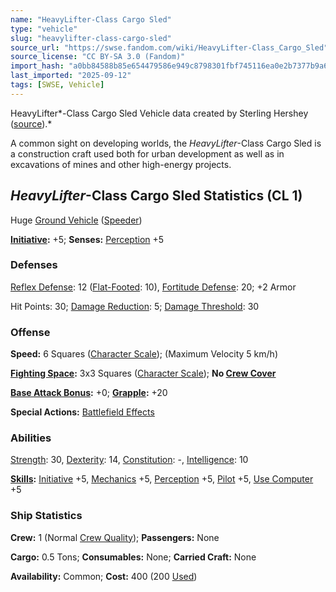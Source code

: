```yaml
---
name: "HeavyLifter-Class Cargo Sled"
type: "vehicle"
slug: "heavylifter-class-cargo-sled"
source_url: "https://swse.fandom.com/wiki/HeavyLifter-Class_Cargo_Sled"
source_license: "CC BY-SA 3.0 (Fandom)"
import_hash: "a0bb84588b85e654479586e949c8798301fbf745116ea0e2b7377b9a6b6922ea"
last_imported: "2025-09-12"
tags: [SWSE, Vehicle]
---
```

HeavyLifter*-Class Cargo Sled Vehicle data created by Sterling Hershey ([source](https://www.sterlinghershey.com/blog/2010/9/29/star-wars-wednesday-stat-pack-maps-of-mastery-i.html)).*

A common sight on developing worlds, the *HeavyLifter*-Class Cargo Sled is a construction craft used both for urban development as well as in excavations of mines and other high-energy projects.

## *HeavyLifter*-Class Cargo Sled Statistics (CL 1)
Huge [Ground Vehicle](https://swse.fandom.com/wiki/Ground_Vehicle) ([Speeder](https://swse.fandom.com/wiki/Speeder))

**[Initiative](https://swse.fandom.com/wiki/Initiative):** +5; **Senses:** [Perception](https://swse.fandom.com/wiki/Perception) +5
### Defenses
[Reflex Defense](https://swse.fandom.com/wiki/Reflex_Defense_(Vehicles)): 12 ([Flat-Footed](https://swse.fandom.com/wiki/Flat-Footed): 10), [Fortitude Defense](https://swse.fandom.com/wiki/Fortitude_Defense_(Vehicles)): 20; +2  Armor

Hit Points: 30; [Damage Reduction](https://swse.fandom.com/wiki/Damage_Reduction): 5; [Damage Threshold](https://swse.fandom.com/wiki/Damage_Threshold_(Vehicles)): 30
### Offense
**Speed:** 6 Squares ([Character Scale](https://swse.fandom.com/wiki/Character_Scale)); (Maximum Velocity 5 km/h)

**[Fighting Space](https://swse.fandom.com/wiki/Fighting_Space):** 3x3 Squares ([Character Scale](https://swse.fandom.com/wiki/Character_Scale)); **No [Crew Cover](https://swse.fandom.com/wiki/Crew_Cover)**

**[Base Attack Bonus](https://swse.fandom.com/wiki/Base_Attack_Bonus):** +0; **[Grapple](https://swse.fandom.com/wiki/Grapple):** +20

**Special Actions:** [Battlefield Effects](https://swse.fandom.com/wiki/Battlefield_Effects)
### Abilities
[Strength](https://swse.fandom.com/wiki/Strength): 30, [Dexterity](https://swse.fandom.com/wiki/Dexterity): 14, [Constitution](https://swse.fandom.com/wiki/Constitution): -, [Intelligence](https://swse.fandom.com/wiki/Intelligence): 10

**[Skills](https://swse.fandom.com/wiki/Skills):** [Initiative](https://swse.fandom.com/wiki/Initiative) +5, [Mechanics](https://swse.fandom.com/wiki/Mechanics) +5, [Perception](https://swse.fandom.com/wiki/Perception) +5, [Pilot](https://swse.fandom.com/wiki/Pilot) +5, [Use Computer](https://swse.fandom.com/wiki/Use_Computer) +5
### Ship Statistics
**Crew:** 1 (Normal [Crew Quality](https://swse.fandom.com/wiki/Crew_Quality)); **Passengers:** None

**Cargo:** 0.5 Tons; **Consumables:** None; **Carried Craft:** None

**Availability:** Common; **Cost:** 400 (200 [Used](https://swse.fandom.com/wiki/Used))